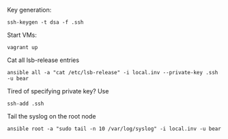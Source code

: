 Key generation:

    ssh-keygen -t dsa -f .ssh

Start VMs:

    vagrant up

Cat all lsb-release entries

    ansible all -a "cat /etc/lsb-release" -i local.inv --private-key .ssh -u bear

Tired of specifying private key? Use

    ssh-add .ssh

Tail the syslog on the root node

    ansible root -a "sudo tail -n 10 /var/log/syslog" -i local.inv -u bear
